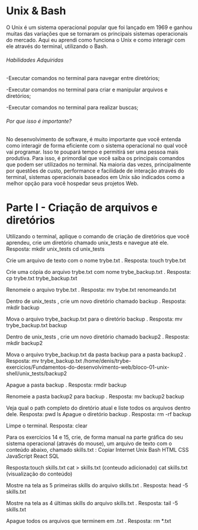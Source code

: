 # Unix & Bash

O Unix é um sistema operacional popular que foi lançado em 1969 e ganhou muitas das variações que se tornaram os principais sistemas operacionais do mercado. Aqui eu aprendi como funciona o Unix e como interagir com ele através do terminal, utilizando o Bash.

###### Habilidades Adquiridas

-Executar comandos no terminal para navegar entre diretórios;

-Executar comandos no terminal para criar e manipular arquivos e diretórios;

-Executar comandos no terminal para realizar buscas;

###### Por que isso é importante?

No desenvolvimento de software, é muito importante que você entenda como interagir de forma eficiente com o sistema operacional no qual você vai programar. Isso te poupará tempo e permitirá ser uma pessoa mais produtiva. Para isso, é primordial que você saiba os principais comandos que podem ser utilizados no terminal.
Na maioria das vezes, principalmente por questões de custo, performance e facilidade de interação através do terminal, sistemas operacionais baseados em Unix são indicados como a melhor opção para você hospedar seus projetos Web.


# Parte I - Criação de arquivos e diretórios

Utilizando o terminal, aplique o comando de criação de diretórios que você aprendeu, crie um diretório chamado unix_tests e navegue até ele.
Resposta: mkdir unix_tests
          cd unix_tests

Crie um arquivo de texto com o nome trybe.txt .
Resposta: touch trybe.txt

Crie uma cópia do arquivo trybe.txt com nome trybe_backup.txt .
Resposta: cp trybe.txt trybe_backup.txt

Renomeie o arquivo trybe.txt .
Resposta: mv trybe.txt renomeando.txt

Dentro de unix_tests , crie um novo diretório chamado backup .
Resposta: mkdir backup

Mova o arquivo trybe_backup.txt para o diretório backup .
Resposta: mv trybe_backup.txt backup

Dentro de unix_tests , crie um novo diretório chamado backup2 .
Resposta: mkdir backup2

Mova o arquivo trybe_backup.txt da pasta backup para a pasta backup2 .
Resposta:  mv trybe_backup.txt /home/denis/trybe-exercicios/Fundamentos-do-desenvolvimento-web/bloco-01-unix-shell/unix_tests/backup2

Apague a pasta backup .
Resposta:   rmdir backup

Renomeie a pasta backup2 para backup .
Resposta:    mv backup2 backup

Veja qual o path completo do diretório atual e liste todos os arquivos dentro dele.
Resposta:  pwd
           ls
Apague o diretório backup .
Resposta:  rm -rf backup

Limpe o terminal.
Resposta:  clear

Para os exercícios 14 e 15, crie, de forma manual na parte gráfica do seu sistema operacional (através do mouse), um arquivo de texto com o conteúdo abaixo, chamado skills.txt :
Copiar
Internet
Unix
Bash
HTML
CSS
JavaScript
React
SQL

Resposta:touch skills.txt
               cat > skills.txt
               (conteudo adicionado)
               cat skills.txt
               (visualização do conteúdo)

Mostre na tela as 5 primeiras skills do arquivo skills.txt .
Resposta:  head -5 skills.txt

Mostre na tela as 4 últimas skills do arquivo skills.txt .
Resposta:   tail -5 skills.txt

Apague todos os arquivos que terminem em .txt .
Resposta:   rm *.txt
 
 